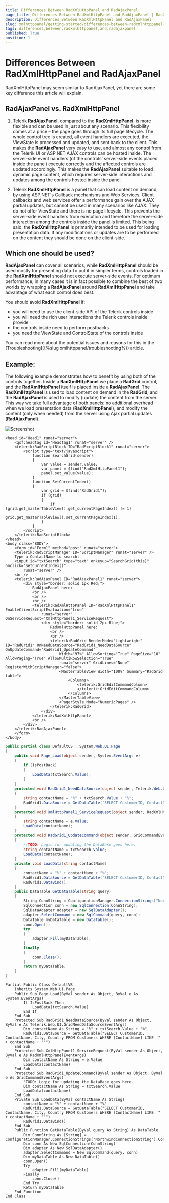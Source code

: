 ```yaml
---
title: Differences Between RadXmlHttpPanel and RadAjaxPanel
page_title: Differences Between RadXmlHttpPanel and RadAjaxPanel | RadXmlHttpPanel for ASP.NET AJAX Documentation
description: Differences Between RadXmlHttpPanel and RadAjaxPanel
slug: xmlhttppanel/getting-started/differences-between-radxmlhttppanel-and-radajaxpanel
tags: differences,between,radxmlhttppanel,and,radajaxpanel
published: True
position: 1
---
```


# Differences Between RadXmlHttpPanel and RadAjaxPanel

RadXmlHttpPanel may seem similar to RadAjaxPanel, yet there are some key difference this article will explain.

## RadAjaxPanel vs. RadXmlHttpPanel

1. Telerik **RadAjaxPanel**, compared to the **RadXmlHttpPanel**, is more flexible and can be used in just about any scenario. This flexibility comes at a price – the page goes through its full page lifecycle. The whole control tree is created, all event handlers are executed, the ViewState is processed and updated, and sent back to the client. This makes the **RadAjaxPanel** very easy to use, and almost any control from the Telerik UI or ASP.NET AJAX controls can be hosted inside. The server-side event handlers (of the controls’ server-side events placed inside the panel) execute correctly and the affected controls are updated accordingly. This makes the **RadAjaxPanel** suitable to load dynamic page content, which requires server-side interactions and updates among the controls hosted inside the panel.

1. Telerik **RadXmlHttpPanel** is a panel that can load content on demand, by using ASP.NET's Callback mechanisms and Web Services. Client callbacks and web services offer a performance gain over the AJAX partial updates, but cannot be used in many scenarios like AJAX. They do not offer ViewState and there is no page lifecycle. This prevents the server-side event handlers from execution and therefore the server-side interaction among the controls inside the panel is limited. This being said, the **RadXmlHttpPanel** is primarily intended to be used for loading presentation data. If any modifications or updates are to be performed on the content they should be done on the client-side.



## Which one should be used?

**RadAjaxPanel** can cover all scenarios, while **RadXmlHttpPanel** should be used mostly for presenting data.To put it in simpler terms, controls loaded in the **RadXmlHttpPanel** should not execute server-side events. For optimum performance, in many cases it is in fact possible to combine the best of two worlds by wrapping a **RadAjaxPanel** around **RadXmlHttpPanel** and take advantage of what each control does best.

You should avoid **RadXmlHttpPanel** if:

* you will need to use the client-side API of the Telerik controls inside
* you will need the rich user interactions the Telerik controls inside provide
* the controls inside need to perform postbacks
* you need the ViewState and ControlState of the controls inside

You can read more about the potential issues and reasons for this in the [Troubleshooting]({%slug xmlhttppanel/troubleshooting%}) article.

## Example:

The following example demonstrates how to benefit by using both of the controls together. Inside a **RadXmlHttpPanel** we place a **RadGrid** control, and the **RadXmlHttpPanel** itself is placed inside a **RadAjaxPanel**. The **RadXmlHttpPanel** is used to load content on demand in the **RadGrid**, and the **RadAjaxPanel** is used to modify (update) the content from the server. This way we take full advantage of both panels: no additional overhead when we load presentation data (**RadXmlHttpPanel**), and modify the content (only when needed) from the server using Ajax partial updates (**RadAjaxPanel**).


![Screenshot](images/xmlhttppanel-updateinfowithradajaxpanel.png)

````ASP.NET
<head id="Head1" runat="server">
    <qsf:headtag id="Headtag1" runat="server" />
    <telerik:RadScriptBlock ID="RadScriptBlock1" runat="server">
        <script type="text/javascript">
            function SearchGrid(sender)
            {
                var value = sender.value;
                var panel = $find("RadXmlHttpPanel1");
                panel.set_value(value);
            }
            function SetCurrentIndex()
            {
                var grid = $find("RadGrid1");
                if (grid)
                {
                    if (grid.get_masterTableView().get_currentPageIndex() != 1)
                        grid.get_masterTableView().set_currentPageIndex(1);
                }
            }      
        </script>
    </telerik:RadScriptBlock>
</head>
<body class="BODY">
    <form id="Form1" method="post" runat="server">
    <telerik:RadScriptManager ID="ScriptManager" runat="server" />
    Type a ContactName to search:
    <input id="txtSearch" type="text" onkeyup="SearchGrid(this)" onclick="SetCurrentIndex()"
        runat="server" />
    <br />
    <telerik:RadAjaxPanel ID="RadAjaxPanel1" runat="server">
        <div style="border: solid 1px Red;">
            RadAjaxPanel here:
            <br />
            <br />
            <br />
            <telerik:RadXmlHttpPanel ID="RadXmlHttpPanel1" EnableClientScriptEvaluation="true"
                runat="server" OnServiceRequest="XmlHttpPanel1_ServiceRequest">
                <div style="border: solid 2px Blue;">
                    RadXmlHttpPanel here:
                    <br />
                    <br />
                    <telerik:RadGrid RenderMode="Lightweight" ID="RadGrid1" OnNeedDataSource="RadGrid1_NeedDataSource" OnUpdateCommand="RadGrid1_UpdateCommand"
                        Width="97%" AllowSorting="True" PageSize="10" AllowPaging="True" AllowMultiRowSelection="True"
                        runat="server" GridLines="None" RegisterWithScriptManager="false">
                        <MasterTableView Width="100%" Summary="RadGrid table">
                            <Columns>
                                <telerik:GridEditCommandColumn>
                                </telerik:GridEditCommandColumn>
                            </Columns>
                        </MasterTableView>
                        <PagerStyle Mode="NumericPages" />
                    </telerik:RadGrid>
                </div>
            </telerik:RadXmlHttpPanel>
            <br />
        </div>
    </telerik:RadAjaxPanel>
    </form>
</body>
````





````C#
public partial class DefaultCS : System.Web.UI.Page
{
	public void Page_Load(object sender, System.EventArgs e)
	{
		if (IsPostBack)
		{
			LoadData(txtSearch.Value);
		}
	}
	protected void RadGrid1_NeedDataSource(object sender, Telerik.Web.UI.GridNeedDataSourceEventArgs e)
	{
		string contactName = "%" + txtSearch.Value + "%";
		RadGrid1.DataSource = GetDataTable("SELECT CustomerID, ContactName, City, Country FROM Customers WHERE [ContactName] LIKE '" + contactName + "'");
	}
	protected void XmlHttpPanel1_ServiceRequest(object sender, RadXmlHttpPanelEventArgs e)
	{
		string contactName = e.Value;
		LoadData(contactName);
	}
	protected void RadGrid1_UpdateCommand(object sender, GridCommandEventArgs e)
	{
		//TODO: Logic for updating the DataBase goes here.
		string contactName = txtSearch.Value;
		LoadData(contactName);
	}
	private void LoadData(string contactName)
	{
		contactName = "%" + contactName + "%";
		RadGrid1.DataSource = GetDataTable("SELECT CustomerID, ContactName, City, Country FROM Customers WHERE [ContactName] LIKE '" + contactName + "'");
		RadGrid1.DataBind();
	}
	public DataTable GetDataTable(string query)
	{
		String ConnString = ConfigurationManager.ConnectionStrings["NorthwindConnectionString"].ConnectionString;
		SqlConnection conn = new SqlConnection(ConnString);
		SqlDataAdapter adapter = new SqlDataAdapter();
		adapter.SelectCommand = new SqlCommand(query, conn);
		DataTable myDataTable = new DataTable();
		conn.Open();
		try
		{
			adapter.Fill(myDataTable);
		}
		finally
		{
			conn.Close();
		}
		return myDataTable;
	}
}
````
````VB
Partial Public Class DefaultVB
    Inherits System.Web.UI.Page
    Public Sub Page_Load(ByVal sender As Object, ByVal e As System.EventArgs)
        If IsPostBack Then
            LoadData(txtSearch.Value)
        End If
    End Sub
    Protected Sub RadGrid1_NeedDataSource(ByVal sender As Object, ByVal e As Telerik.Web.UI.GridNeedDataSourceEventArgs)
        Dim contactName As String = "%" + txtSearch.Value + "%"
        RadGrid1.DataSource = GetDataTable("SELECT CustomerID, ContactName, City, Country FROM Customers WHERE [ContactName] LIKE '" + contactName + "'")
    End Sub
    Protected Sub XmlHttpPanel1_ServiceRequest(ByVal sender As Object, ByVal e As RadXmlHttpPanelEventArgs)
        Dim contactName As String = e.Value
        LoadData(contactName)
    End Sub
    Protected Sub RadGrid1_UpdateCommand(ByVal sender As Object, ByVal e As GridCommandEventArgs)
        'TODO: Logic for updating the DataBase goes here.
        Dim contactName As String = txtSearch.Value
        LoadData(contactName)
    End Sub
    Private Sub LoadData(ByVal contactName As String)
        contactName = "%" + contactName + "%"
        RadGrid1.DataSource = GetDataTable("SELECT CustomerID, ContactName, City, Country FROM Customers WHERE [ContactName] LIKE '" + contactName + "'")
        RadGrid1.DataBind()
    End Sub
    Public Function GetDataTable(ByVal query As String) As DataTable
        Dim ConnString As [String] = ConfigurationManager.ConnectionStrings("NorthwindConnectionString").ConnectionString
        Dim conn As New SqlConnection(ConnString)
        Dim adapter As New SqlDataAdapter()
        adapter.SelectCommand = New SqlCommand(query, conn)
        Dim myDataTable As New DataTable()
        conn.Open()
        Try
            adapter.Fill(myDataTable)
        Finally
            conn.Close()
        End Try
        Return myDataTable
    End Function
End Class
````



